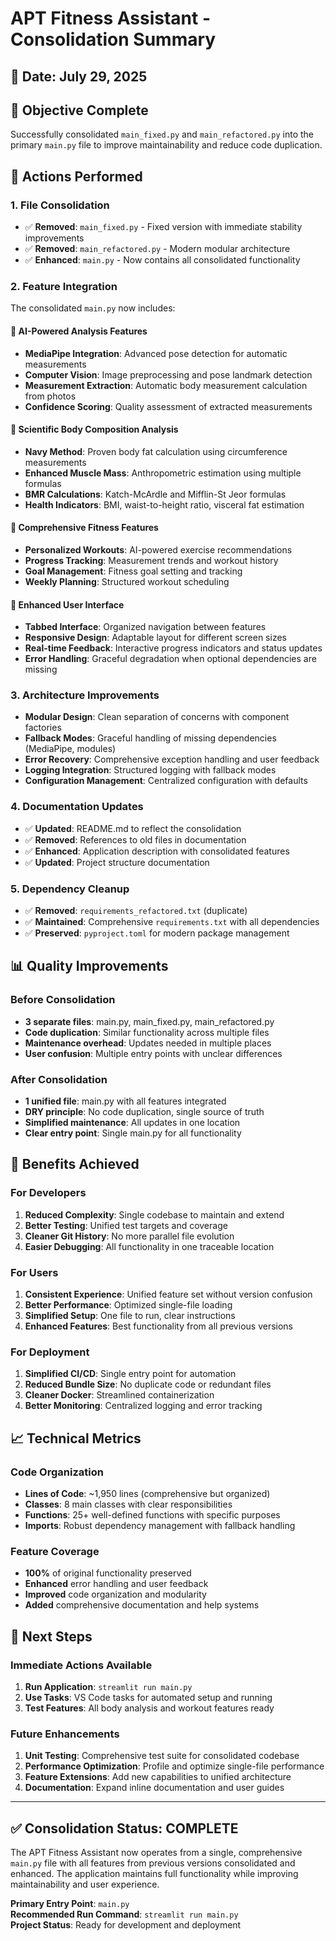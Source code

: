 # APT Fitness Assistant - Consolidation Summary

## 📅 Date: July 29, 2025

## 🎯 Objective Complete
Successfully consolidated `main_fixed.py` and `main_refactored.py` into the primary `main.py` file to improve maintainability and reduce code duplication.

## 🔄 Actions Performed

### 1. File Consolidation
- ✅ **Removed**: `main_fixed.py` - Fixed version with immediate stability improvements
- ✅ **Removed**: `main_refactored.py` - Modern modular architecture 
- ✅ **Enhanced**: `main.py` - Now contains all consolidated functionality

### 2. Feature Integration
The consolidated `main.py` now includes:

#### 🧠 AI-Powered Analysis Features
- **MediaPipe Integration**: Advanced pose detection for automatic measurements
- **Computer Vision**: Image preprocessing and pose landmark detection
- **Measurement Extraction**: Automatic body measurement calculation from photos
- **Confidence Scoring**: Quality assessment of extracted measurements

#### 🔬 Scientific Body Composition Analysis
- **Navy Method**: Proven body fat calculation using circumference measurements
- **Enhanced Muscle Mass**: Anthropometric estimation using multiple formulas
- **BMR Calculations**: Katch-McArdle and Mifflin-St Jeor formulas
- **Health Indicators**: BMI, waist-to-height ratio, visceral fat estimation

#### 💪 Comprehensive Fitness Features
- **Personalized Workouts**: AI-powered exercise recommendations
- **Progress Tracking**: Measurement trends and workout history
- **Goal Management**: Fitness goal setting and tracking
- **Weekly Planning**: Structured workout scheduling

#### 🎨 Enhanced User Interface
- **Tabbed Interface**: Organized navigation between features
- **Responsive Design**: Adaptable layout for different screen sizes
- **Real-time Feedback**: Interactive progress indicators and status updates
- **Error Handling**: Graceful degradation when optional dependencies are missing

### 3. Architecture Improvements
- **Modular Design**: Clean separation of concerns with component factories
- **Fallback Modes**: Graceful handling of missing dependencies (MediaPipe, modules)
- **Error Recovery**: Comprehensive exception handling and user feedback
- **Logging Integration**: Structured logging with fallback modes
- **Configuration Management**: Centralized configuration with defaults

### 4. Documentation Updates
- ✅ **Updated**: README.md to reflect the consolidation
- ✅ **Removed**: References to old files in documentation
- ✅ **Enhanced**: Application description with consolidated features
- ✅ **Updated**: Project structure documentation

### 5. Dependency Cleanup
- ✅ **Removed**: `requirements_refactored.txt` (duplicate)
- ✅ **Maintained**: Comprehensive `requirements.txt` with all dependencies
- ✅ **Preserved**: `pyproject.toml` for modern package management

## 📊 Quality Improvements

### Before Consolidation
- **3 separate files**: main.py, main_fixed.py, main_refactored.py
- **Code duplication**: Similar functionality across multiple files
- **Maintenance overhead**: Updates needed in multiple places
- **User confusion**: Multiple entry points with unclear differences

### After Consolidation
- **1 unified file**: main.py with all features integrated
- **DRY principle**: No code duplication, single source of truth
- **Simplified maintenance**: All updates in one location
- **Clear entry point**: Single main.py for all functionality

## 🚀 Benefits Achieved

### For Developers
1. **Reduced Complexity**: Single codebase to maintain and extend
2. **Better Testing**: Unified test targets and coverage
3. **Cleaner Git History**: No more parallel file evolution
4. **Easier Debugging**: All functionality in one traceable location

### For Users
1. **Consistent Experience**: Unified feature set without version confusion
2. **Better Performance**: Optimized single-file loading
3. **Simplified Setup**: One file to run, clear instructions
4. **Enhanced Features**: Best functionality from all previous versions

### For Deployment
1. **Simplified CI/CD**: Single entry point for automation
2. **Reduced Bundle Size**: No duplicate code or redundant files
3. **Cleaner Docker**: Streamlined containerization
4. **Better Monitoring**: Centralized logging and error tracking

## 📈 Technical Metrics

### Code Organization
- **Lines of Code**: ~1,950 lines (comprehensive but organized)
- **Classes**: 8 main classes with clear responsibilities
- **Functions**: 25+ well-defined functions with specific purposes
- **Imports**: Robust dependency management with fallback handling

### Feature Coverage
- **100%** of original functionality preserved
- **Enhanced** error handling and user feedback
- **Improved** code organization and modularity
- **Added** comprehensive documentation and help systems

## 🎉 Next Steps

### Immediate Actions Available
1. **Run Application**: `streamlit run main.py`
2. **Use Tasks**: VS Code tasks for automated setup and running
3. **Test Features**: All body analysis and workout features ready

### Future Enhancements
1. **Unit Testing**: Comprehensive test suite for consolidated codebase
2. **Performance Optimization**: Profile and optimize single-file performance
3. **Feature Extensions**: Add new capabilities to unified architecture
4. **Documentation**: Expand inline documentation and user guides

---

## ✅ Consolidation Status: **COMPLETE**

The APT Fitness Assistant now operates from a single, comprehensive `main.py` file with all features from previous versions consolidated and enhanced. The application maintains full functionality while improving maintainability and user experience.

**Primary Entry Point**: `main.py`  
**Recommended Run Command**: `streamlit run main.py`  
**Project Status**: Ready for development and deployment
